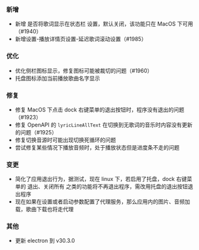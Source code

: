 ### 新增

- 新增 是否将歌词显示在状态栏 设置，默认关闭，该功能只在 MacOS 下可用（#1940）
- 新增设置-播放详情页设置-延迟歌词滚动设置（#1985）

### 优化

- 优化侧栏图标显示，修复图标可能被裁切的问题（#1960）
- 托盘图标添加当前播放歌曲名字显示

### 修复

- 修复 MacOS 下点击 dock 右键菜单的退出按钮时，程序没有退出的问题（#1923）
- 修复 OpenAPI 的 `lyricLineAllText` 在切换到无歌词的音乐时内容没有更新的问题（#1925）
- 修复切换音源时可能出现切换死循环的问题
- 尝试修复某些情况下播放音频时，处于播放状态但是进度条不走的问题

### 变更

- 简化了应用退出行为，据测试，现在 linux 下，若启用了托盘，dock 右键菜单的 退出、关闭所有 之类的功能将不再退出程序，需改用托盘的退出按钮退出程序
- 现在如果在设置或者启动参数配置了代理服务，那么应用内的图片、音频加载，歌曲下载也将走代理

### 其他

- 更新 electron 到 v30.3.0
